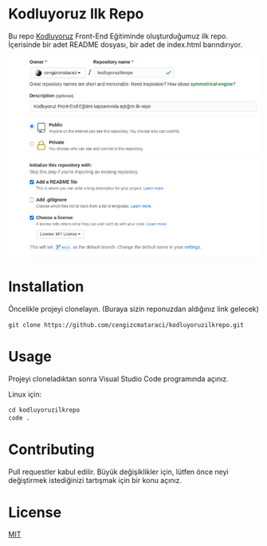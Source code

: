 # Kodluyoruz Ilk Repo

Bu repo [Kodluyoruz](https://www.kodluyoruz.org) Front-End Eğitiminde oluşturduğumuz ilk repo. İçerisinde bir adet README dosyası, bir adet de index.html barındırıyor.

![](https://raw.githubusercontent.com/Kodluyoruz/taskforce/main/git/odev1/figures/github.png)

# Installation

Öncelikle projeyi clonelayın. (Buraya sizin reponuzdan aldığınız link gelecek)

` git clone https://github.com/cengizcmataraci/kodluyoruzilkrepo.git ` 

# Usage

Projeyi cloneladıktan sonra Visual Studio Code programında açınız.

Linux için:

```
cd kodluyoruzilkrepo 
code .  

```

# Contributing

Pull requestler kabul edilir. Büyük değişiklikler için, lütfen önce neyi değiştirmek istediğinizi tartışmak için bir konu açınız.

# License

[MIT](https://choosealicense.com/licenses/mit/)


